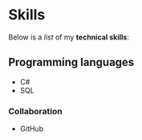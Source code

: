 # Skills

Below is a _list_ of my **technical skills**:

## Programming languages
- C#
- SQL

### Collaboration
- GitHub
